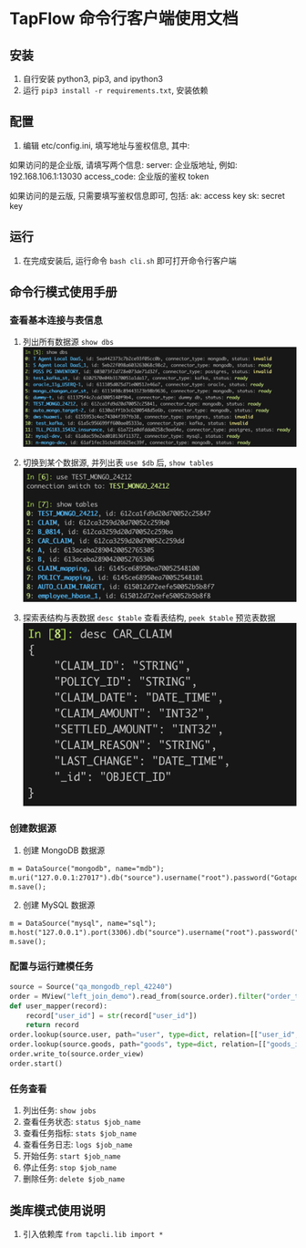 # TapFlow 命令行客户端使用文档

## 安装
1. 自行安装 python3, pip3, and ipython3 
2. 运行 `pip3 install -r requirements.txt`, 安装依赖

## 配置
1. 编辑 etc/config.ini, 填写地址与鉴权信息, 其中:

如果访问的是企业版, 请填写两个信息:
server: 企业版地址, 例如: 192.168.106.1:13030
access_code: 企业版的鉴权 token

如果访问的是云版, 只需要填写鉴权信息即可, 包括:
ak: access key
sk: secret key

## 运行
1. 在完成安装后, 运行命令 `bash cli.sh` 即可打开命令行客户端

## 命令行模式使用手册
### 查看基本连接与表信息
1. 列出所有数据源
`show dbs`
![](./docs/images/show_db.png)

2. 切换到某个数据源, 并列出表
`use $db` 后, `show tables`
![](./docs/images/show_table.png)

3. 探索表结构与表数据
`desc $table` 查看表结构, `peek $table` 预览表数据
![](./docs/images/desc_table.png)

### 创建数据源
1. 创建 MongoDB 数据源
```
m = DataSource("mongodb", name="mdb");
m.uri("127.0.0.1:27017").db("source").username("root").password("Gotapd8!").type("source").props("authSource=admin");
m.save();
```

2. 创建 MySQL 数据源
```
m = DataSource("mysql", name="sql");
m.host("127.0.0.1").port(3306).db("source").username("root").password("Gotapd8!");
m.save();
```

### 配置与运行建模任务
```python
source = Source("qa_mongodb_repl_42240")
order = MView("left_join_demo").read_from(source.order).filter("order_time > 2024-01-02")
def user_mapper(record):
    record["user_id"] = str(record["user_id"])
    return record
order.lookup(source.user, path="user", type=dict, relation=[["user_id", "user_id"]], mapper=user_mapper, filter="user_id > 1", fields=["user_id", "user_name"])
order.lookup(source.goods, path="goods", type=dict, relation=[["goods_id", "goods_id"]])
order.write_to(source.order_view)
order.start()
```

### 任务查看
1. 列出任务: `show jobs`
2. 查看任务状态: `status $job_name`
3. 查看任务指标: `stats $job_name`
4. 查看任务日志: `logs $job_name`
5. 开始任务: `start $job_name`
6. 停止任务: `stop $job_name`
7. 删除任务: `delete $job_name`

## 类库模式使用说明
1. 引入依赖库
`from tapcli.lib import *`
